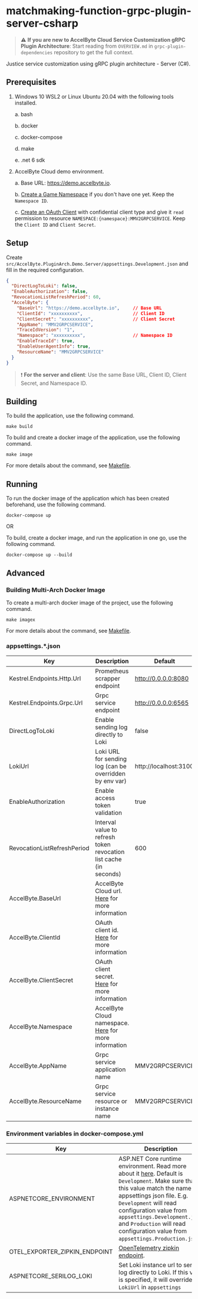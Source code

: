 # matchmaking-function-grpc-plugin-server-csharp

> :warning: **If you are new to AccelByte Cloud Service Customization gRPC Plugin Architecture**: Start reading from `OVERVIEW.md` in `grpc-plugin-dependencies` repository to get the full context.

Justice service customization using gRPC plugin architecture - Server (C#).

## Prerequisites

1. Windows 10 WSL2 or Linux Ubuntu 20.04 with the following tools installed.

    a. bash

    b. docker

    c. docker-compose

    d. make

    e. .net 6 sdk

2. AccelByte Cloud demo environment.

    a. Base URL: https://demo.accelbyte.io.

    b. [Create a Game Namespace](https://docs.accelbyte.io/esg/uam/namespaces.html#tutorials) if you don't have one yet. Keep the `Namespace ID`.

    c. [Create an OAuth Client](https://docs.accelbyte.io/guides/access/iam-client.html) with confidential client type and give it `read` permission to resource `NAMESPACE:{namespace}:MMV2GRPCSERVICE`. Keep the `Client ID` and `Client Secret`.

## Setup

Create `src/AccelByte.PluginArch.Demo.Server/appsettings.Development.json` and fill in the required configuration.

```json
{
  "DirectLogToLoki": false,
  "EnableAuthorization": false,
  "RevocationListRefreshPeriod": 60,
  "AccelByte": {
    "BaseUrl": "https://demo.accelbyte.io",     // Base URL
    "ClientId": "xxxxxxxxxx",                   // Client ID       
    "ClientSecret": "xxxxxxxxxx",               // Client Secret
    "AppName": "MMV2GRPCSERVICE",
    "TraceIdVersion": "1",
    "Namespace": "xxxxxxxxxx",                  // Namespace ID
    "EnableTraceId": true,
    "EnableUserAgentInfo": true,
    "ResourceName": "MMV2GRPCSERVICE"
  }
}
```

> :exclamation: **For the server and client**: Use the same Base URL, Client ID, Client Secret, and Namespace ID.

## Building

To build the application, use the following command.

```
make build
```

To build and create a docker image of the application, use the following command.

```
make image
```

For more details about the command, see [Makefile](Makefile).

## Running

To run the docker image of the application which has been created beforehand, use the following command.

```
docker-compose up
```

OR

To build, create a docker image, and run the application in one go, use the following command.

```
docker-compose up --build
```

## Advanced

### Building Multi-Arch Docker Image

To create a multi-arch docker image of the project, use the following command.

```
make imagex
```

For more details about the command, see [Makefile](Makefile).

### appsettings.*.json

|Key|Description|Default|
|-|-|-|
|Kestrel.Endpoints.Http.Url|Prometheus scrapper endpoint|http://0.0.0.0:8080|
|Kestrel.Endpoints.Grpc.Url|Grpc service endpoint|http://0.0.0.0:6565|
|DirectLogToLoki|Enable sending log directly to Loki|false|
|LokiUrl|Loki URL for sending log (can be overridden by env var)|http://localhost:3100|
|EnableAuthorization|Enable access token validation|true|
|RevocationListRefreshPeriod|Interval value to refresh token revocation list cache (in seconds)|600|
|AccelByte.BaseUrl|AccelByte Cloud url. [Here](https://github.com/AccelByte/accelbyte-csharp-sdk/blob/main/README.md#usage) for more information||
|AccelByte.ClientId|OAuth client id. [Here](https://github.com/AccelByte/accelbyte-csharp-sdk/blob/main/README.md#usage) for more information||
|AccelByte.ClientSecret|OAuth client secret. [Here](https://github.com/AccelByte/accelbyte-csharp-sdk/blob/main/README.md#usage) for more information||
|AccelByte.Namespace|AccelByte Cloud namespace. [Here](https://github.com/AccelByte/accelbyte-csharp-sdk/blob/main/README.md#usage) for more information||
|AccelByte.AppName|Grpc service application name|MMV2GRPCSERVICE|
|AccelByte.ResourceName|Grpc service resource or instance name|MMV2GRPCSERVICE|

### Environment variables in docker-compose.yml

|Key|Description|
|-|-|
|ASPNETCORE_ENVIRONMENT|ASP.NET Core runtime environment. Read more about it [here](https://learn.microsoft.com/en-us/aspnet/core/fundamentals/environments?view=aspnetcore-6.0). Default is `Development`. Make sure that this value match the name for appsettings json file. E.g. `Development` will read configuration value from `appsettings.Development.json` and `Production` will read configuration value from `appsettings.Production.json`.|
|OTEL_EXPORTER_ZIPKIN_ENDPOINT|[OpenTelemetry zipkin endpoint](https://github.com/open-telemetry/opentelemetry-dotnet/blob/main/src/OpenTelemetry.Exporter.Zipkin/README.md).|
|ASPNETCORE_SERILOG_LOKI|Set Loki instance url to send log directly to Loki. If this var is specified, it will override `LokiUrl` in `appsettings`|